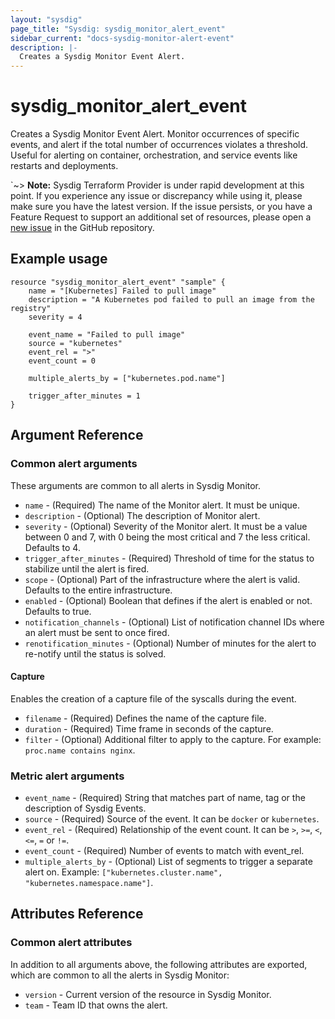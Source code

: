 ```yaml
---
layout: "sysdig"
page_title: "Sysdig: sysdig_monitor_alert_event"
sidebar_current: "docs-sysdig-monitor-alert-event"
description: |-
  Creates a Sysdig Monitor Event Alert.
---
```


# sysdig\_monitor\_alert\_event

Creates a Sysdig Monitor Event Alert. Monitor occurrences of specific events, and alert if the total 
number of occurrences violates a threshold. Useful for alerting on container, orchestration, and 
service events like restarts and deployments.

`~> **Note:** Sysdig Terraform Provider is under rapid development at this point. If you experience any issue or discrepancy while using it, please make sure you have the latest version. If the issue persists, or you have a Feature Request to support an additional set of resources, please open a [new issue](https://github.com/sysdiglabs/terraform-provider-sysdig/issues/new) in the GitHub repository.

## Example usage

```hcl
resource "sysdig_monitor_alert_event" "sample" {
	name = "[Kubernetes] Failed to pull image"
	description = "A Kubernetes pod failed to pull an image from the registry"
	severity = 4

	event_name = "Failed to pull image"
	source = "kubernetes"
	event_rel = ">"
	event_count = 0

	multiple_alerts_by = ["kubernetes.pod.name"]
	
	trigger_after_minutes = 1
}
```

## Argument Reference

### Common alert arguments

These arguments are common to all alerts in Sysdig Monitor.

* `name` - (Required) The name of the Monitor alert. It must be unique.
* `description` - (Optional) The description of Monitor alert.
* `severity` - (Optional) Severity of the Monitor alert. It must be a value between 0 and 7,
               with 0 being the most critical and 7 the less critical. Defaults to 4.
* `trigger_after_minutes` - (Required) Threshold of time for the status to stabilize until the alert is fired.
* `scope` - (Optional) Part of the infrastructure where the alert is valid. Defaults to the entire infrastructure. 
* `enabled` - (Optional) Boolean that defines if the alert is enabled or not. Defaults to true.
* `notification_channels` - (Optional) List of notification channel IDs where an alert must be sent to once fired.
* `renotification_minutes` - (Optional) Number of minutes for the alert to re-notify until the status is solved.
 

#### Capture

Enables the creation of a capture file of the syscalls during the event.

* `filename` - (Required) Defines the name of the capture file.
* `duration` - (Required) Time frame in seconds of the capture.
* `filter` - (Optional) Additional filter to apply to the capture. For example: `proc.name contains nginx`.

### Metric alert arguments

* `event_name` - (Required) String that matches part of name, tag or the description of Sysdig Events.
* `source` - (Required) Source of the event. It can be `docker` or `kubernetes`. 
* `event_rel` - (Required) Relationship of the event count. It can be `>`, `>=`, `<`, `<=`, `=` or `!=`.
* `event_count` - (Required) Number of events to match with event_rel.
* `multiple_alerts_by` - (Optional) List of segments to trigger a separate alert on. Example: `["kubernetes.cluster.name", "kubernetes.namespace.name"]`.  

## Attributes Reference

### Common alert attributes

In addition to all arguments above, the following attributes are exported, which are common to all the
alerts in Sysdig Monitor:

* `version` - Current version of the resource in Sysdig Monitor.
* `team` - Team ID that owns the alert.
